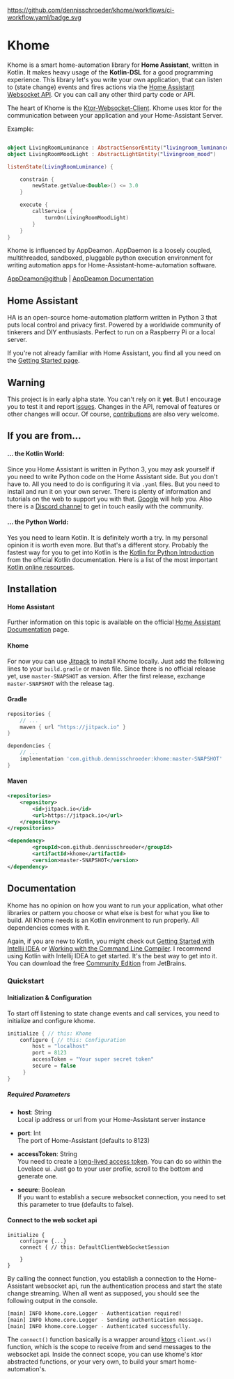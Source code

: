 https://github.com/dennisschroeder/khome/workflows/ci-workflow.yaml/badge.svg

# Khome

Khome is a smart home-automation library for **Home Assistant**, written in Kotlin. It makes heavy usage of the **Kotlin-DSL** 
for a good programming experience. This library let's you write your own application, that can listen to (state change) events 
and fires actions via the [Home Assistant Websocket API](https://developers.home-assistant.io/docs/en/external_api_websocket.html).
Or you can call any other third party code or API.

The heart of Khome is the [Ktor-Websocket-Client](https://ktor.io/clients/websockets.html). Khome uses ktor for the communication 
between your application and your Home-Assistant Server.

Example:
```kotlin

object LivingRoomLuminance : AbstractSensorEntity("livingroom_luminance")
object LivingRoomMoodLight : AbstractLightEntity("livingroom_mood") 

listenState(LivingRoomLuminance) {

    constrain {
        newState.getValue<Double>() <= 3.0
    }

    execute {
        callService {
            turnOn(LivingRoomMoodLight)
        }
    }
}
```

Khome is influenced by AppDeamon. AppDaemon is a loosely coupled, multithreaded, sandboxed, pluggable 
python execution environment for writing automation apps for Home-Assistant-home-automation software.

[AppDeamon@github](https://github.com/home-assistant/appdaemon) | [AppDeamon Documentation](https://appdaemon.readthedocs.io/en/latest/)

## Home Assistant
 
HA is an open-source home-automation platform written in Python 3 that puts local control and privacy first. Powered by 
a worldwide community of tinkerers and DIY enthusiasts. Perfect to run on a Raspberry Pi or a local server.

If you're not already familiar with Home Assistant, you find all you need on the [Getting Started page](https://www.home-assistant.io/getting-started/).

## Warning
This project is in early alpha state. You can't rely on it **yet**. But I encourage you to test it and report [issues](https://github.com/dennisschroeder/khome/issues).
Changes in the API, removal of features or other changes will occur. Of course, [contributions](https://github.com/dennisschroeder/khome/pulls) are also very welcome.

## If you are from...

#### ... the Kotlin World:
Since you Home Assistant is written in Python 3, you may ask yourself if you need to write Python code on the Home Assistant
side. But you don't have to. All you need to do is configuring it via `.yaml` files. But you need to install and run it on 
your own server. There is plenty of information and tutorials on the web to support you with that. [Google](https://google.com)
will help you. Also there is a [Discord channel](https://discordapp.com/invite/c5DvZ4e) to get in touch easily with the community.

#### ... the Python World:
Yes you need to learn Kotlin. It is definitely worth a try. In my personal opinion it is worth even more. But that's a different story.
Probably the fastest way for you to get into Kotlin is the [Kotlin for Python Introduction](https://kotlinlang.org/docs/tutorials/kotlin-for-py/introduction.html)
from the official Kotlin documentation. Here is a list of the most important [Kotlin online resources](https://kotlinlang.org/community/#kotlin-online-resources).

## Installation

#### Home Assistant
Further information on this topic is available on the official [Home Assistant Documentation](https://www.home-assistant.io/getting-started/) page.

#### Khome
For now you can use [Jitpack](http://jitpack.io) to install Khome locally. Just add the following lines to your `build.gradle` or maven file.
Since there is no official release yet, use `master-SNAPSHOT` as version. After the first release, exchange `master-SNAPSHOT` with 
the release tag.

#### Gradle
```groovy
repositories {
    // ...
    maven { url "https://jitpack.io" }
}
```
```groovy
dependencies {
    // ...
    implementation 'com.github.dennisschroeder:khome:master-SNAPSHOT'
}
```

#### Maven
```xml
<repositories>
    <repository>
        <id>jitpack.io</id>
        <url>https://jitpack.io</url>
    </repository>
</repositories>
```
```xml
<dependency>
        <groupId>com.github.dennisschroeder</groupId>
        <artifactId>khome</artifactId>
        <version>master-SNAPSHOT</version>
</dependency>

```

## Documentation

Khome has no opinion on how you want to run your application, what other libraries or pattern you choose or what else  is best for what you like to build.
All Khome needs is an Kotlin environment to run properly. All dependencies comes with it.

Again, if you are new to Kotlin, you might check out [Getting Started with Intellij IDEA](https://kotlinlang.org/docs/tutorials/getting-started.html)
or [Working with the Command Line Compiler](https://kotlinlang.org/docs/tutorials/command-line.html).
I recommend using Kotlin with Intellij IDEA to get started. It's the best way to get into it. You can download the free [Community Edition](http://www.jetbrains.com/idea/download/index.html) from JetBrains.

### Quickstart

#### Initialization & Configuration

To start off listening to state change events and call services, you need to initialize and configure khome.

```kotlin
initialize { // this: Khome
    configure { // this: Configuration
        host = "localhost"
        port = 8123
        accessToken = "Your super secret token"
        secure = false
     }
}
```

##### Required Parameters

- **host**: String <br> Local ip address or url from your Home-Assistant server instance

- **port**: Int <br> The port of Home-Assistant (defaults to 8123)

- **accessToken**: String <br> You need to create a [long-lived access token](https://developers.home-assistant.io/docs/en/auth_api.html#long-lived-access-token).
You can do so within the Lovelace ui. Just go to your user profile, scroll to the bottom and generate one.

- **secure**: Boolean <br> If you want to establish a secure websocket connection, you need to set this parameter to true (defaults to false).

#### Connect to the web socket api

```
initialize {
    configure {...}
    connect { // this: DefaultClientWebSocketSession
        
    }
}
```

By calling the connect function, you establish a connection to the Home-Assistant websocket api, run the authentication process and start the state
change streaming. When all went as supposed, you should see the following output in the console. 

```bash
[main] INFO khome.core.Logger - Authentication required!
[main] INFO khome.core.Logger - Sending authentication message.
[main] INFO khome.core.Logger - Authenticated successfully.
```

The `connect()` function basically is a wrapper around [ktors](https://ktor.io/clients/websockets.html) `client.ws()` function, which is the scope to receive from and send messages 
to the websocket api. Inside the connect scope, you can use khome's ktor abstracted functions, or your very own, to build your smart home-automation's.

